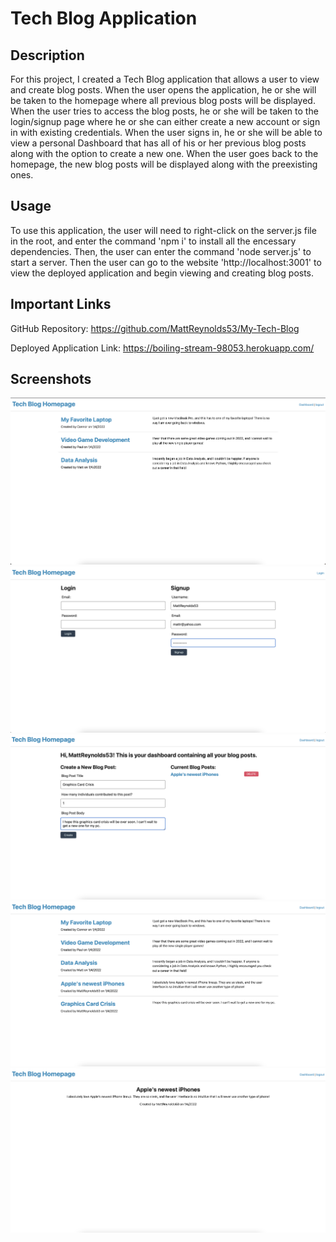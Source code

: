 # Tech Blog Application

## Description
For this project, I created a Tech Blog application that allows a user to view and create blog posts. When the user opens the application, he or she will be taken to the homepage where all previous blog posts will be displayed. When the user tries to access the blog posts, he or she will be taken to the login/signup page where he or she can either create a new account or sign in with existing credentials. When the user signs in, he or she will be able to view a personal Dashboard that has all of his or her previous blog posts along with the option to create a new one. When the user goes back to the homepage, the new blog posts will be displayed along with the preexisting ones.

## Usage
To use this application, the user will need to right-click on the server.js file in the root, and enter the command 'npm i' to install all the encessary dependencies. Then, the user can enter the command 'node server.js' to start a server. Then the user can go to the website 'http://localhost:3001' to view the deployed application and begin viewing and creating blog posts.

## Important Links

GitHub Repository: https://github.com/MattReynolds53/My-Tech-Blog

Deployed Application Link: https://boiling-stream-98053.herokuapp.com/

## Screenshots
![](screenshots/TechBlog1.png)
![](screenshots/TechBlog2.png)
![](screenshots/TechBlog3.png)
![](screenshots/TechBlog4.png)
![](screenshots/TechBlog5.png)